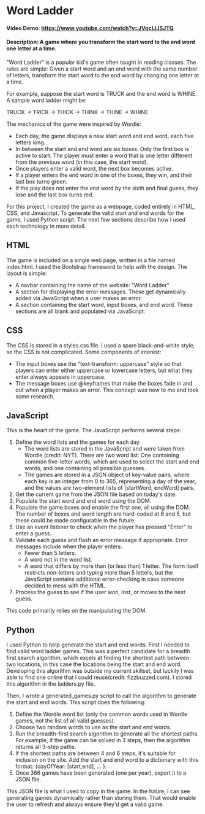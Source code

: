 # Word Ladder
#### Video Demo:  https://www.youtube.com/watch?v=JVqcIJJSJTQ
#### Description: A game where you transform the start word to the end word one letter at a time.

"Word Ladder" is a popular kid's game often taught in reading classes. The rules are simple: Given a start word and an end word with the same number of letters, transform the start word to the end word by changing one letter at a time.

For example, suppose the start word is TRUCK and the end word is WHINE. A sample word ladder might be:

TRUCK -> TRICK -> THICK -> THINK -> THINE -> WHINE

The mechanics of the game were inspired by Wordle: 

* Each day, the game displays a new start word and end word, each five letters long.
* In between the start and end word are six boxes. Only the first box is active to start. The player must enter a word that is one letter different from the previous word (in this case, the start word). 
* Once players enter a valid word, the next box becomes active.
* If a player enters the end word in one of the boxes, they win, and their last box turns green.
* If the play does not enter the end word by the sixth and final guess, they lose and the last box turns red.


For this project, I created the game as a webpage, coded entirely in HTML, CSS, and Javascript. To generate the valid start and end words for the game, I used Python script. The next few sections describe how I used each technology in more detail.

## HTML
The game is included on a single web page, written in a file named index.html. I used the Bootstrap frameword to help with the design. The layout is simple:

* A navbar containing the name of the website: "Word Ladder"
* A section for displaying the error messages. These get dynamically added via JavaScript when a user makes an error.
* A section containing the start word, input boxes, and end word. These sections are all blank and populated via JavaScript.

## CSS
The CSS is stored in a styles.css file. I used a spare black-and-white style, so the CSS is not complicated. Some components of interest:
* The input boxes use the "text-transform: uppercase" style so that players can enter either uppercase or lowercase letters, but what they enter always appears in uppercase.
* The message boxes use @keyframes that make the boxes fade in and out when a player makes an error. This concept was new to me and took some research.

## JavaScript
This is the heart of the game. The JavaScript performs several steps:
1. Define the word lists and the games for each day.
   * The word lists are stored in the JavaScript and were taken from Wordle (credit: NYT). There are two word list: One containing common five-letter words, which are used to select the start and end words, and one containing all possible guesses.
   * The games are stored in a JSON object of key-value pairs, where each key is an integer from 0 to 365, representing a day of the year, and the values are two-element lists of [startWord, endWord] pairs.
2. Get the current game from the JSON file based on today's date.
3. Populate the start word and end word using the DOM.
4. Populate the game boxes and enable the first one, all using the DOM. The number of boxes and word length are hard-coded at 6 and 5, but these could be made configurable in the future.
5. Use an event listener to check when the player has pressed "Enter" to enter a guess.
6. Validate each guess and flash an error message if appropriate. Error messages include when the player enters:
   * Fewer than 5 letters.
   * A word not in the word list.
   * A word that differs by more than (or less than) 1 letter.
The form itself restricts non-letters and typing more than 5 letters, but the JavaScript contains additional error-checking in case someone decided to mess with the HTML.
7. Process the guess to see if the user won, lost, or moves to the next guess.

This code primarily relies on the manipulating the DOM.

## Python
I used Python to help generate the start and end words. First I needed to find valid word ladder games. This was a perfect candidate for a breadth first search algorithm, which excels at finding the shortest path between two locations, in this case the locations being the start and end word. Developing this algorithm was outside my current skillset, but luckily I was able to find one online that I could reuse(credit: fizzbuzzed.com). I stored this algorithm in the ladders.py file.

Then, I wrote a generated_games.py script to call the algorithm to generate the start and end words. This script does the following:

1. Define the Wordle word list (only the common words used in Wordle games, not the list of all valid guesses).
2. Choose two random words to use as the start and end words.
3. Run the breadth-first search algorithm to generate all the shortest paths. For example, if the game can be solved in 3 steps, then the algorithm returns all 3-step paths.
4. If the shortest paths are between 4 and 6 steps, it's suitable for inclusion on the site. Add the start and end word to a dictionary with this format: {dayOfYear: [start,end], ... }.
5. Once 366 games have been generated (one per year), export it to a JSON file.

This JSON file is what I used to copy in the game. In the future, I can see generating games dynamically rather than storing them. That would enable the user to refresh and always ensure they'd get a valid game. 